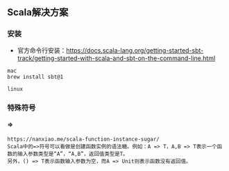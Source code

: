 ## Scala解决方案

### 安装

- 官方命令行安装：<https://docs.scala-lang.org/getting-started-sbt-track/getting-started-with-scala-and-sbt-on-the-command-line.html>

```
mac
brew install sbt@1

linux

```

### 特殊符号

#### =>

```
https://nanxiao.me/scala-function-instance-sugar/
Scala中的=>符号可以看做是创建函数实例的语法糖。例如：A => T，A,B => T表示一个函数的输入参数类型是“A”，“A,B”，返回值类型是T。
另外，() => T表示函数输入参数为空，而A => Unit则表示函数没有返回值。
```

